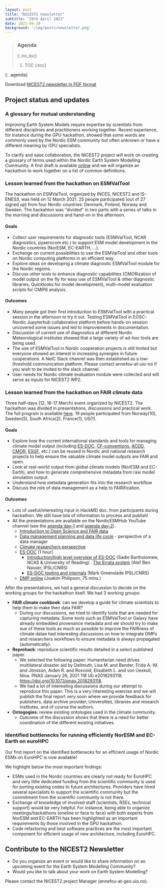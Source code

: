 ```yaml
---
layout: post
title: "NICEST2 newsletter"
subtitle: "20th April 2021"
date: 2021-04-20
background: '/img/posts/newsletter.png'
---
```


> ### Agenda
> {:.no_toc}
> 1. TOC
> {:toc}
>
{: .agenda}

Download [NICEST2 newsletter in PDF format](/nicest2/img/posts/2021-04-NICEST2Newsletter.pdf)

## Project status and updates

### A glossary for mutual understanding

Improving Earth System Models require expertise by scientists from different disciplines and practitioners working together. Recent experience, for instance during the GPU hackathon, showed that some words are commonly used by the Nordic ESM community but often unknown or have a different meaning by GPU specialists. 

To clarify and ease collaboration, the NICEST2 project will work on creating a glossary of terms used within the Nordic Earth System Modelling Community. A first draft is available [online](https://github.com/NordicESMhub/nordic-climate-glossary) and we will organize an hackathon to work together on a list of common definitions.

### Lesson learned from the hackathon on ESMValTool

The hackathon on ESMValTool, organized by INCES, NICEST2 and IS-ENES3, was held on 12 March 2021. 25 people participated (out of 27 signed up) from four Nordic countries: Denmark, Finland, Norway and Sweden.
The hackahton was "divided" in two parts with a series of talks in the morning and discussions and hand-on in the afternoon.

#### Goals

- Collect user requirements for diagnostic tools (ESMValTool, NCAR diagnostics, pyaerocom etc.) to support ESM model development in the Nordic countries (NorESM, EC-EARTH, ...).
- Exchange on current possibilities to use the ESMValTool and other tools on Nordic computing platforms in an efficient way.
- Explore ideas on developing a climate diagnostic ESMValTool module for the Nordic regions.
- Discuss other tools to enhance diagnostic capabilities (CMORization of model output on the fly for easy use of ESMValTool & other diagnostic libraries, Quicklooks for model development), multi-model evaluation scripts for CMIP6 analysis.

#### Outcomes

- Many people got their first introduction to ESMValTool with a practical session in the afternoon to try it out. Testing ESMValTool in EOSC-Nordic Jupyterhub collaborative platform before hands-on session uncovered some issues and led to improvements in documentation.
- Discussion of current use of diagnostics at different Nordic Meteorological institutes showed that a large variety of ad-hoc tools are being used.
- The use of ESMValTool in Nordic cooperation projects is still limited but everyone showed an interest in increasing synergies in future cooperations. A NeIC Slack channel was then established as a low-threshold communication platform. Please contact annefou-at-uio-no if you wish to be invited to the slack channel.
- User needs for Nordic climate evaluation module were collected and will serve as inputs for NICEST2 WP2.

### Lesson learned from the hackathon on FAIR climate data

Three half-days (12, 16-17 March) event organized by NICEST2. The hackathon was divided in presentations, discussions and practical work. The full program is available [here](https://nordicesmhub.github.io/nicest2-fair-hackathon). 19 people participated from Norway(10), Sweden(5), South Africa(2), France(1), US(1).

#### Goals

- Explore how the current international standards and tools for managing climate model output (including [ES-DOC](https://es-doc.org/), [CF-conventions](https://cfconventions.org/), [ACDD](https://wiki.esipfed.org/Attribute_Convention_for_Data_Discovery_1-3), [CMOR](https://cmor.llnl.gov/), [ESGF](https://esgf.llnl.gov/), etc.) can be reused in Nordic and national research projects to help ensure the valuable climate model outputs are FAIR and open.
- Look at real-world output from global climate models (NorESM and EC-Earth), and how to generate comprehensive metadata from raw model simulation output.
- Understand how metadata generation fits into the research workflow
- Discuss the role of data management as a help to FAIRification.

#### Outcomes

- Lots of useful/interesting input in HackMD doc. from participants during hackathon. We still have lots of information to process and publish!
- All the presentations are available on the NordicESMHub YouTube channel (see the [agenda day-1](https://nordicesmhub.github.io/nicest2-fair-hackathon/day1-agenda/) and [agenda day-2](https://nordicesmhub.github.io/nicest2-fair-hackathon/day2-agenda/)).
	- [Introduction to Open Science and FAIR data](https://youtu.be/5BrzbdRBRFM)
	- [Data management planning and data life cycle](https://youtu.be/JWzzR_RlcN4) - perspective of a data manager
	- [Climate researchers perspective](https://youtu.be/lWqcN3IR9oE)
	- [ES-DOC](https://youtu.be/sF50iFZzzmI) (1 hour)
		- [Introduction/high level overview of ES-DOC](https://github.com/NordicESMhub/nicest2-fair-hackathon/blob/main/content/presentations/es-doc-for-cmip6-intro.pdf) (Sadie Bartholomew, NCAS & University of Reading)
		. [The Errata system](https://github.com/NordicESMhub/nicest2-fair-hackathon/blob/main/content/presentations/errata_nicest2.pdf) (Atef Ben Nasser, IPSL/CNRS)
		- [ES-DOC tooling and internals](https://github.com/NordicESMhub/nicest2-fair-hackathon/blob/main/content/presentations/esdoc-2020-nicest2-cim2-cmip6.pdf) (Mark Greenslade IPSL/CNRS)
	- [DMP online](https://youtu.be/3GsvzOdLLWM) (Joakim Philipson, 75 mins.)

After the presentations, we had a general discussion to decide on the working groups for the hackathon itself. We had 3 working groups:
- **FAIR climate cookbook**: can we develop a guide for climate scientists to help them to make their data FAIR?
	- During our discussions, we tried to identify tools that are needed for capturing metadata. Some tools such as ESMValTool or Galaxy have already embedded provenance metadata and we should try to make sue of these tools as much as possible to improve the FAIRness of climate datae had interesting discussions on how to integrate DMPs and researchers workflows to ensure metadata is always propagated (automatically).
- **Reprohack**: reproduce scientific results detailed in a select published paper.
	- We selected the following paper: Humanitarian need drives multilateral disaster aid by Dellmuth, Lisa M. and Bender, Frida A.-M. and Jönsson, Aiden R. and Rosvold, Elisabeth L. and von Uexkull, Nina. PNAS January 26, 2021 118 (4) e2018293118; https://doi.org/10.1073/pnas.2018293118.
	- We had a lot of interesting discussions during our attempt to reproduce this paper. This is a very interesting exercise and we will publish the final report very soon where we provide feedback for publishers, data archive provider, Universities, libraries and research institutes, and of course the authors.
- **Ontogogies**: review existing ontologies used in the climate community.
	- Outcome of the discussion shows that there is a need for better coordination of the different existing initiatives.

### Identified bottlenecks for running efficiently NorESM and EC-Earth on euroHPC

Our first report on the identified bottlenecks for an efficient usage of Nordic ESMs on EuroHPC is now available!

We highlight below the most important findings:
- ESMs used in the Nordic countries are clearly not ready for EuroHPC and very little dedicated funding from the scientific community is used for porting existing codes to future architectures. Providers have hired several specialists to support the scientific community but the commitment from the scientific community is not there.
- Exchange of knowledge of involved staff (scientists, RSEs, technical support) would be very helpful. For instance, being able to organize meetings/hackathons (oneline or face to face) with both experts from NorESM and EC-EARTH has been highlighted as an important requirements by those involved in the GPU hackathon.
- Code refactoring and best software practices are the most important component for efficient usage of new architecture, including EuroHPC.


## Contribute to the NICEST2 Newsletter

- Do you organize an event or would like to share information on an upcoming event for the Earth System Modelling Community?
- Would you like to talk about your work on Earth System Modelling?

Please contact the NICEST2 project Manager (annefou-at-geo.uio.no).
